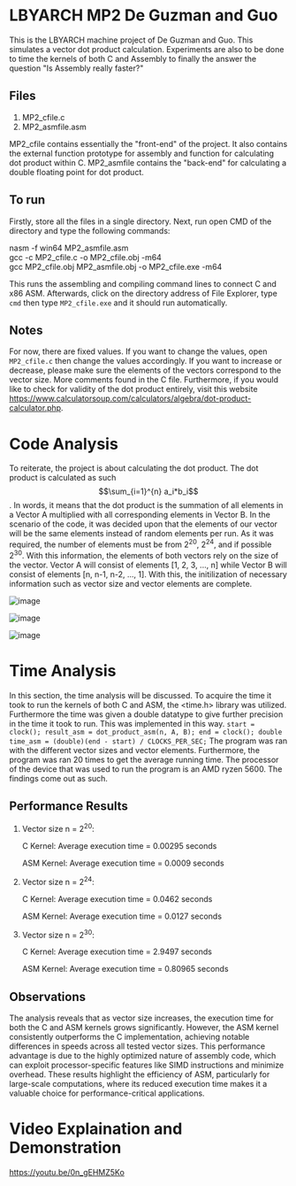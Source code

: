 # LBYARCH MP2 De Guzman and Guo

This is the LBYARCH machine project of De Guzman and Guo. This simulates a vector dot product calculation. Experiments are also to be done to time the kernels of both C and Assembly to finally the answer the question "Is Assembly really faster?"

## Files
1. MP2_cfile.c
2. MP2_asmfile.asm

MP2_cfile contains essentially the "front-end" of the project. It also contains the external function prototype for assembly and function for calculating dot product within C. MP2_asmfile contains the "back-end" for calculating a double floating point for dot product.

## To run
Firstly, store all the files in a single directory. 
Next, run open CMD of the directory and type the following commands:

nasm -f win64 MP2_asmfile.asm\
gcc -c MP2_cfile.c -o MP2_cfile.obj -m64\
gcc MP2_cfile.obj MP2_asmfile.obj -o MP2_cfile.exe -m64 

This runs the assembling and compiling command lines to connect C and x86 ASM. Afterwards, click on the directory address of File Explorer, type `cmd` then type `MP2_cfile.exe` and it should run automatically.

## Notes
For now, there are fixed values. If you want to change the values, open `MP2_cfile.c` then change the values accordingly. If you want to increase or decrease, please make sure the elements of the vectors correspond to the vector size. 
More comments found in the C file. 
Furthermore, if you would like to check for validity of the dot product entirely, visit this website https://www.calculatorsoup.com/calculators/algebra/dot-product-calculator.php.

# Code Analysis

To reiterate, the project is about calculating the dot product. The dot product is calculated as such $$\sum_{i=1}^{n} a_i*b_i$$. In words, it means that the dot product is the summation of all elements in a Vector A multiplied with all corresponding elements in Vector B. In the scenario of the code, it was decided upon that the elements of our vector will be the same elements instead of random elements per run. As it was required, the number of elements must be from 2<sup>20</sup>, 2<sup>24</sup>, and if possible 2<sup>30</sup>. With this information, the elements of both vectors rely on the size of the vector. Vector A will consist of elements [1, 2, 3, ..., n] while Vector B will consist of elements [n, n-1, n-2, ..., 1]. With this, the initilization of necessary information such as vector size and vector elements are complete.

![image](https://github.com/user-attachments/assets/341ea251-12d2-4cc4-a73b-bd339a4056f5)

![image](https://github.com/user-attachments/assets/23a19b7c-7f98-4598-a976-8a7713dabfad)

![image](https://github.com/user-attachments/assets/7d1dbbee-1633-4c52-88ad-6c55528b41fc)

# Time Analysis

In this section, the time analysis will be discussed. To acquire the time it took to run the kernels of both C and ASM, the <time.h> library was utilized. Furthermore the time was given a double datatype to give further precision in the time it took to run. This was implemented in this way. 
    ```
    start = clock();
    result_asm = dot_product_asm(n, A, B);
    end = clock();
    double time_asm = (double)(end - start) / CLOCKS_PER_SEC;
    ```
The program was ran with the different vector sizes and vector elements. Furthermore, the program was ran 20 times to get the average running time. The processor of the device that was used to run the program is an AMD ryzen 5600. The findings come out as such.

## Performance Results 

1. Vector size n = 2<sup>20</sup>:

   C Kernel: Average execution time = 0.00295 seconds
   
   ASM Kernel: Average execution time = 0.0009 seconds
   
   
2. Vector size n = 2<sup>24</sup>:

   C Kernel: Average execution time = 0.0462 seconds
   
   ASM Kernel: Average execution time = 0.0127 seconds
   

3. Vector size n = 2<sup>30</sup>:

   C Kernel: Average execution time = 2.9497 seconds
   
   ASM Kernel: Average execution time = 0.80965 seconds
   

## Observations

The analysis reveals that as vector size increases, the execution time for both the C and ASM kernels grows significantly. However, the ASM kernel consistently outperforms the C implementation, achieving notable differences in speeds across all tested vector sizes. This performance advantage is due to the highly optimized nature of assembly code, which can exploit processor-specific features like SIMD instructions and minimize overhead. These results highlight the efficiency of ASM, particularly for large-scale computations, where its reduced execution time makes it a valuable choice for performance-critical applications.

# Video Explaination and Demonstration

https://youtu.be/0n_gEHMZ5Ko

